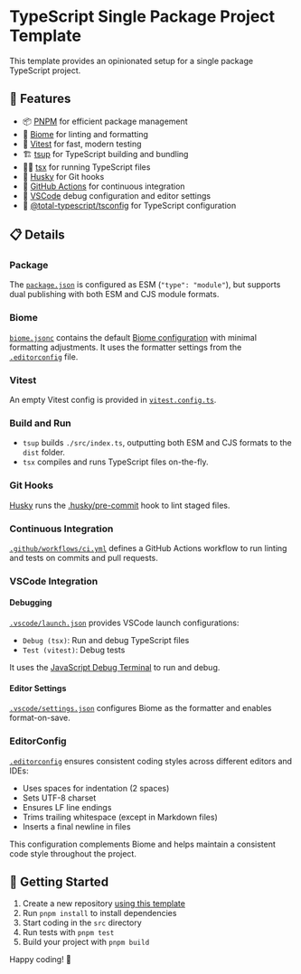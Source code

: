 # TypeScript Single Package Project Template

This template provides an opinionated setup for a single package TypeScript project.

## 🚀 Features

- 📦 [PNPM](https://pnpm.io/) for efficient package management
- 🧹 [Biome](https://biomejs.dev/) for linting and formatting
- 🧪 [Vitest](https://vitest.dev/) for fast, modern testing
- 🏗️ [tsup](https://tsup.egoist.dev/) for TypeScript building and bundling
- 🏃‍♂️ [tsx](https://tsx.is/) for running TypeScript files
- 🐶 [Husky](https://github.com/typicode/husky) for Git hooks
- 🔄 [GitHub Actions](.github/workflows/ci.yml) for continuous integration
- 🐞 [VSCode](.vscode/) debug configuration and editor settings
- 🔧 [@total-typescript/tsconfig](https://github.com/total-typescript/tsconfig) for TypeScript configuration

## 📋 Details

### Package

The [`package.json`](package.json) is configured as ESM (`"type": "module"`), but supports dual publishing with both ESM and CJS module formats.

### Biome

[`biome.jsonc`](biome.jsonc) contains the default [Biome configuration](https://biomejs.dev/reference/configuration/) with minimal formatting adjustments. It uses the formatter settings from the [`.editorconfig`](.editorconfig) file.

### Vitest

An empty Vitest config is provided in [`vitest.config.ts`](vitest.config.ts).

### Build and Run

- `tsup` builds `./src/index.ts`, outputting both ESM and CJS formats to the `dist` folder.
- `tsx` compiles and runs TypeScript files on-the-fly.

### Git Hooks

[Husky](https://github.com/typicode/husky) runs the [.husky/pre-commit](.husky/pre-commit) hook to lint staged files.

### Continuous Integration

[`.github/workflows/ci.yml`](.github/workflows/ci.yml) defines a GitHub Actions workflow to run linting and tests on commits and pull requests.

### VSCode Integration

#### Debugging

[`.vscode/launch.json`](.vscode/launch.json) provides VSCode launch configurations:
- `Debug (tsx)`: Run and debug TypeScript files
- `Test (vitest)`: Debug tests

It uses the [JavaScript Debug Terminal](https://code.visualstudio.com/docs/nodejs/nodejs-debugging) to run and debug.

#### Editor Settings

[`.vscode/settings.json`](.vscode/settings.json) configures Biome as the formatter and enables format-on-save.

### EditorConfig

[`.editorconfig`](.editorconfig) ensures consistent coding styles across different editors and IDEs:

- Uses spaces for indentation (2 spaces)
- Sets UTF-8 charset
- Ensures LF line endings
- Trims trailing whitespace (except in Markdown files)
- Inserts a final newline in files

This configuration complements Biome and helps maintain a consistent code style throughout the project.

## 🚀 Getting Started

1. Create a new repository [using this template](https://docs.github.com/en/repositories/creating-and-managing-repositories/creating-a-repository-from-a-template)
2. Run `pnpm install` to install dependencies
3. Start coding in the `src` directory
4. Run tests with `pnpm test`
5. Build your project with `pnpm build`

Happy coding! 🎉
